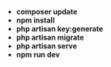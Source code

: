 - **composer update**
- **npm install**
- **php artisan key:generate**
- **php artisan migrate**
- **php artisan serve**
- **npm run dev**